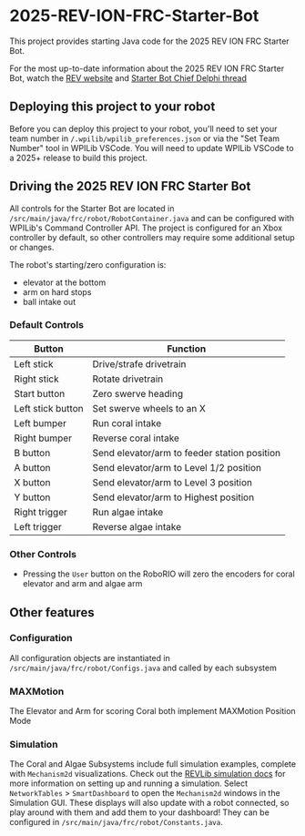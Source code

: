 # 2025-REV-ION-FRC-Starter-Bot

This project provides starting Java code for the 2025 REV ION FRC Starter Bot.

For the most up-to-date information about the 2025 REV ION FRC Starter Bot, watch the [REV website](https://www.revrobotics.com/ion/frc-starter-bot/) and [Starter Bot Chief Delphi thread](https://www.chiefdelphi.com/t/2025-rev-ion-starterbot-for-reefscape/480005)

## Deploying this project to your robot

Before you can deploy this project to your robot, you'll need to set your team number in `/.wpilib/wpilib_preferences.json` or via the "Set Team Number" tool in WPILib VSCode. You will need to update WPILib VSCode to a 2025+ release to build this project.

## Driving the 2025 REV ION FRC Starter Bot

All controls for the Starter Bot are located in `/src/main/java/frc/robot/RobotContainer.java` and can be configured with WPILib's Command Controller API. The project is configured for an Xbox controller by default, so other controllers may require some additional setup or changes.

The robot's starting/zero configuration is:

- elevator at the bottom
- arm on hard stops
- ball intake out

### Default Controls

| Button | Function |
| --- | --- |
| Left stick | Drive/strafe drivetrain |
| Right stick | Rotate drivetrain |
| Start button | Zero swerve heading |
| Left stick button | Set swerve wheels to an X |
| Left bumper | Run coral intake |
| Right bumper | Reverse coral intake |
| B button | Send elevator/arm to feeder station position |
| A button | Send elevator/arm to Level 1/2 position |
| X button | Send elevator/arm to Level 3 position |
| Y button | Send elevator/arm to Highest position |
| Right trigger | Run algae intake |
| Left trigger | Reverse algae intake |

### Other Controls

- Pressing the `User` button on the RoboRIO will zero the encoders for coral elevator and arm and algae arm

## Other features

### Configuration

All configuration objects are instantiated in `/src/main/java/frc/robot/Configs.java` and called by each subsystem

### MAXMotion

The Elevator and Arm for scoring Coral both implement MAXMotion Position Mode

### Simulation

The Coral and Algae Subsystems include full simulation examples, complete with `Mechanism2d` visualizations. Check out the [REVLib simulation docs](https://docs.revrobotics.com/revlib/spark/sim) for more information on setting up and running a simulation. Select `NetworkTables` > `SmartDashboard` to open the `Mechanism2d` windows in the Simulation GUI. These displays will also update with a robot connected, so play around with them and add them to your dashboard! They can be configured in `/src/main/java/frc/robot/Constants.java`.
